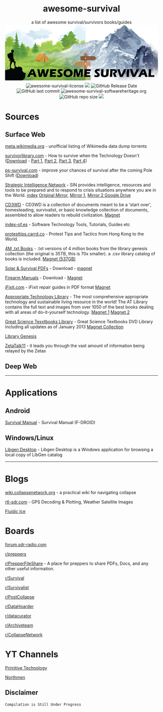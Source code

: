 ![]()
﻿<div align="center">
<h1>awesome-survival</h1>
a list of awesome survival/survivors books/guides
<img src="awesome-survival.png" alt="awesome-survival" height="">

</div>
<div align="center">

<img alt="awesome-survival-license" src="https://img.shields.io/badge/Open_source-MIT-red.svg?logo=git&logoColor=green"/>
<img src="https://img.shields.io/github/last-commit/alx-xlx/awesome-survival.svg?logo=Sublime+Text&logoColor=green&label=Active"/>
<img alt="GitHub Release Date" src="https://img.shields.io/github/release-date/alx-xlx/awesome-survival">
<img alt="GitHub last commit" src="https://img.shields.io/github/last-commit/alx-xlx/awesome-survival">
<img alt="awesome-survival-softwareheritage.org" src="https://archive.softwareheritage.org/badge/origin/https://github.com/Unipisa/CMM/"/>
<img alt="GitHub repo size" src="https://img.shields.io/github/repo-size/alx-xlx/awesome-survival">
<img src="https://hits.seeyoufarm.com/api/count/incr/badge.svg?url=https%3A%2F%2Fgithub.com%2Falx-xlx%2Fawesome-survival&count_bg=%2379C83D&title_bg=%23555555&icon=&icon_color=%23E7E7E7&title=Views&edge_flat=false"/>


</div>



# Sources

## Surface Web

[meta.wikimedia.org](https://meta.wikimedia.org/wiki/Data_dump_torrents) - unofficial listing of Wikimedia data dump torrents

[survivorlibrary.com](http://www.survivorlibrary.com/) - How to survive when the Technology Doesn't
([Download](https://www.ourpreps.com/downloads/survivor-library-part-1-march-2020-torrent/) - [Part 1](https://magnet:?xt=urn:btih:0445133AA1174686280C05EF2E037B4B034791FF&dn=survivorlibrary.com_part1_march_2020_torrent_from_ourpreps.com&tr=udp%3a%2f%2ftracker.torrent.eu.org%3a451), [Part 2](magnet:?xt=urn:btih:86C58680E1CB44C693CCF9F0671D51C1FC8990A6&dn=survivorlibrary.com_part2_march_2020_torrent_from_ourpreps.com&tr=udp%3a%2f%2ftracker.torrent.eu.org%3a451), [Part 3](magnet:?xt=urn:btih:CB42766AA98A73EA1BF4BAFBA71069E871FFC727&dn=survivorlibrary.com_part3_march_2020_torrent_from_ourpreps.com&tr=udp%3a%2f%2ftracker.torrent.eu.org%3a451), [Part 4](magnet:?xt=urn:btih:E105EFAD4696EF8CFEE4F540FE2CA77A1FBA4AD4&dn=survivorlibrary.com_part4_march_2020_torrent_from_ourpreps.com&tr=udp%3a%2f%2ftracker.torrent.eu.org%3a451))

<!-- 
https://www.reddit.com/r/DataHoarder/comments/fr0ah4/survivor_library_all_4_parts_over_13700_pdfs/
https://www.ourpreps.com/downloads/survivor-library-part-1-march-2020-torrent/
 -->

[ps-survival.com](http://ps-survival.com/) - improve your chances of survival after the coming Pole Shift ([Download](magnet:?xt=urn:btih:647FD43F7979240EED75C8CC78B004D5D15446B7&dn=ps-survival.com-march-2020&tr=udp%3a%2f%2ftracker.torrent.eu.org%3a451))

<!-- 
https://www.ourpreps.com/downloads/pole-shift-survival-march-2020-torrent/
 -->

[Strategic Intelligence Network](https://hackgence.com/d/124-sin-strategic-intelligence-network) - SIN provides intelligence, resources and tools to be prepared and to respond to crisis situations anywhere you are in the World. [index](https://sin.hackgence-com.workers.dev/0:/index-sin.html) [Original Mirror](https://gooddebate.org/sin/mirror/library/), [Mirror 1](https://sin.hackgence-com.workers.dev/), [Mirror 2 Google Drive](https://drive.google.com/drive/u/0/folders/1oYYl0VtLio39Q4rmbDEVI2iNNejgbbLv)

[CD3WD](https://archive.org/details/2012_cdw3d_dvd_set) - CD3WD is a collection of documents meant to be a 'start over', homesteading, survivalist, or basic knowledge collection of documents, assembled to allow readers to rebuild civilization. [Magnet](magnet:?xt=urn:btih:716B201644F2B3AB64DCE59D8B0399457CEA3E19&dn=2012_cdw3d_dvd_set&tr=http%3a%2f%2fbt1.archive.org%3a6969%2fannounce&tr=http%3a%2f%2fbt2.archive.org%3a6969%2fannounce&ws=https%3a%2f%2farchive.org%2fdownload%2f&ws=http%3a%2f%2fia600308.us.archive.org%2f16%2fitems%2f&ws=http%3a%2f%2fia800308.us.archive.org%2f16%2fitems%2f)

<!-- 
https://archive.org/details/2012_cdw3d_dvd_set
 -->

[index-of.es](http://index-of.es/) - Software Technology Tools, Tutorials, Guides etc

[protesttips.carrd.co](https://protesttips.carrd.co/) - Protest Tips and Tactics from Hong Kong to the World.

[4M .txt Books]() - .txt versions of 4 million books from the library genesis collection (the original is 35TB, this is 70x smaller). a .csv library catalog of books is included. [Magnet (537GB)](magnet:?xt=urn:btih:e839e74594114eaa795595cc84198800fb3b166c&dn=text&tr=udp://tracker.opentrackr.org:1337/announce&tr=udp://p4p.arenabg.com:1337/announce&tr=udp://9.rarbg.to:2710/announce&tr=udp://exodus.desync.com:6969/announce)
<!-- 
https://rutracker.org/forum/viewtopic.php?t=5888503
https://www.reddit.com/r/DataHoarder/comments/fyb6gt/4_million_txt_books_in_537gb/
 -->

[Solar & Survival PDFs]() - Download - [magnet](magnet:?xt=urn:btih:559ac8d34dea55bf49a56bc0130c28cc1ca230cc&dn=Solar%20and%20survival%20books)

<!-- 
https://www.reddit.com/r/PrepperFileShare/comments/hrhmyj/solar_and_survival_pdf_torrent_with_15_books/
 -->

[Firearm Manuals]() - Download - [Magnet](magnet:?xt=urn:btih:57921B16D33D3B5E8E8E246CEFAC80B84BEA188C&dn=Firearm%20Manuals)



[iFixit.com]() - iFixit repair guides in PDF format [Magnet](magnet:?xt=urn:btih:ed9889445d52d7882e844bd926e1b547a2c00781&dn=pdfs.zip&tr=udp%3A%2F%2Ftracker.coppersurfer.tk%3A6969%2Fannounce&tr=udp%3A%2F%2Ftracker.opentrackr.org%3A1337%2Fannounce&tr=udp%3A%2F%2Ftracker.leechers-paradise.org%3A6969%2Fannounce&tr=udp%3A%2F%2Fp4p.arenabg.com%3A1337%2Fannounce)

<!-- 
https://www.reddit.com/r/PrepperFileShare/comments/g5ocdl/ive_collected_all_the_ifixit_repair_guides_in_pdf/
https://archive.org/details/ifixit-pdfs-2020-04
 -->

[Appropriate Technology Library]() - The most comprehensive appropriate technology and sustainable living resource in the world! The AT Library contains the full text and images from over 1050 of the best books dealing with all areas of do-it-yourself technology. [Magnet 1](magnet:?xt=urn:btih:927CEF33C1E320C669ED7913CC1A63736DA530B9&dn=Appropriate+Technology+Library+-1050+eBooks&tr=udp%3A%2F%2Ftracker.coppersurfer.tk%3A6969%2Fannounce&tr=udp%3A%2F%2F9.rarbg.to%3A2920%2Fannounce&tr=udp%3A%2F%2Ftracker.opentrackr.org%3A1337&tr=udp%3A%2F%2Ftracker.internetwarriors.net%3A1337%2Fannounce&tr=udp%3A%2F%2Ftracker.leechers-paradise.org%3A6969%2Fannounce&tr=udp%3A%2F%2Ftracker.coppersurfer.tk%3A6969%2Fannounce&tr=udp%3A%2F%2Ftracker.pirateparty.gr%3A6969%2Fannounce&tr=udp%3A%2F%2Ftracker.cyberia.is%3A6969%2Fannounce) [Magnet 2](magnet:?xt=urn:btih:927cef33c1e320c669ed7913cc1a63736da530b9&dn=Appropriate+Technology+Library+-1050+eBooks&tr=udp%3A%2F%2Ftracker.leechers-paradise.org%3A6969&tr=udp%3A%2F%2Fzer0day.ch%3A1337&tr=udp%3A%2F%2Fopen.demonii.com%3A1337&tr=udp%3A%2F%2Ftracker.coppersurfer.tk%3A6969&tr=udp%3A%2F%2Fexodus.desync.com%3A6969)

<!-- 
https://www.reddit.com/r/PrepperFileShare/comments/fso1zu/appropriate_technology_library_1050_ebooks/
https://pirateproxy.live/torrent/6887249/Appropriate_Technology_Library_-1050_eBooks
https://villageearth.org/appropriate-technology/appropriate-technology-library
 -->

[Great Science Texxtbooks Library]() - Great Science Textbooks DVD Library including all updates as of January 2013 [Magnet Collection](magnet:?xt=urn:btih:C2830A8A4D5B450309BA4CC8283BFA729818507F&dn=GreatScienceTextbooksDvdLibraryTorrentsfullCollection&tr=http%3a%2f%2fbt1.archive.org%3a6969%2fannounce&tr=http%3a%2f%2fbt2.archive.org%3a6969%2fannounce&ws=https%3a%2f%2farchive.org%2fdownload%2f&ws=http%3a%2f%2fia601607.us.archive.org%2f4%2fitems%2f&ws=http%3a%2f%2fia801607.us.archive.org%2f4%2fitems%2f)

<!-- 
https://archive.org/details/GreatScienceTextbooksDvdLibraryTorrentsfullCollection

 -->

[Library Genesis](http://gen.lib.rus.ec/)

[ZetaTalk11](http://www.zetatalk11.com/docs/) - it leads you through the vast amount of information being relayed by the Zetas

## Deep Web

---------------------------------------

# Applications

## Android

[Survival Manual](https://f-droid.org/packages/org.ligi.survivalmanual/) - Survival Manual (F-DROID)

## Windows/Linux

[Libgen Desktop](https://wiki.mhut.org/software:libgen_desktop) - Libgen Desktop is a Windows application for browsing a local copy of LibGen catalog

---------------------------------------

# Blogs

[wiki.collapsenetwork.org](https://wiki.collapsenetwork.org/) - a practical wiki for navigating collapse

[rtl-sdr.com](https://www.rtl-sdr.com/) - GPS Decoding & Plotting, Weather Satellite Images

[Fluidic Ice](https://fluidicice.com/home)

# Boards

[forum.sdr-radio.com](https://forum.sdr-radio.com/)

[r/preppers](https://www.reddit.com/r/preppers/)

[r/PrepperFileShare](https://www.reddit.com/r/PrepperFileShare/) - A place for preppers to share PDFs, Docs, and any other useful information.

[r/Survival](https://www.reddit.com/r/Survival/)

[r/Survivalist](https://www.reddit.com/r/Survivalist/)

[r/PostCollapse](https://www.reddit.com/r/PostCollapse/)

[r/DataHoarder](https://www.reddit.com/r/DataHoarder/)

[r/datacurator](https://www.reddit.com/r/datacurator/)

[r/Archiveteam](https://www.reddit.com/r/Archiveteam/)

[r/CollapseNetwork](https://www.reddit.com/r/CollapseNetwork/)


# YT Channels

[Primitive Technology](https://www.youtube.com/channel/UCAL3JXZSzSm8AlZyD3nQdBA)

[Northmen](https://www.youtube.com/channel/UCcaVClI50rGZmbYMhoSSDGA)


## Disclaimer
```
Compilation is Still Under Progress
```
